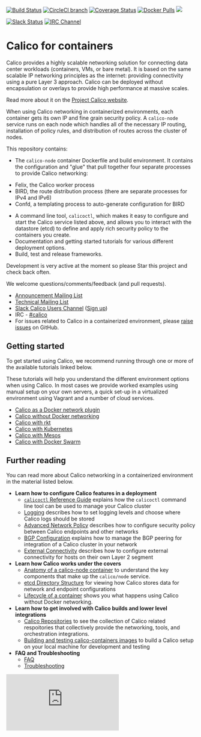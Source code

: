 <!--- master only -->
[![Build Status](https://semaphoreci.com/api/v1/projects/9d7d365d-19cb-4699-8c84-b76da25ae271/473490/shields_badge.svg)](https://semaphoreci.com/calico/calico-docker--5)
[![CircleCI branch](https://img.shields.io/circleci/project/projectcalico/calico-containers/master.svg?label=calicoctl)](https://circleci.com/gh/projectcalico/calico-containers/tree/master)
[![Coverage Status](https://coveralls.io/repos/projectcalico/calico-docker/badge.svg?branch=master&service=github)](https://coveralls.io/github/projectcalico/calico-docker?branch=master)
[![Docker Pulls](https://img.shields.io/docker/pulls/calico/node.svg)](https://hub.docker.com/r/calico/node/)
[![](https://badge.imagelayers.io/calico/node:latest.svg)](https://imagelayers.io/?images=calico/node:latest)

[![Slack Status](https://calicousers-slackin.herokuapp.com/badge.svg)](https://calicousers-slackin.herokuapp.com)
[![IRC Channel](https://img.shields.io/badge/irc-%23calico-blue.svg)](https://kiwiirc.com/client/irc.freenode.net/#calico)
<!--- end of master only -->

# Calico for containers
Calico provides a highly scalable networking solution for connecting data 
center workloads (containers, VMs, or bare metal).  It is based on the same 
scalable IP networking principles as the internet: providing connectivity using
a pure Layer 3 approach.  Calico can be deployed without encapsulation or 
overlays to provide high performance at massive scales.

Read more about it on the [Project Calico website](http://www.projectcalico.org).

When using Calico networking in containerized environments, each container
gets its own IP and fine grain security policy.  A `calico-node` service runs
on each node which handles all of the necessary IP routing, installation of 
policy rules, and distribution of routes across the cluster of nodes.

This repository contains:
-  The `calico-node` container Dockerfile and build environment.  It contains
  the configuration and "glue" that pull together four separate processes to
  provide Calico networking:
  * Felix, the Calico worker process
  * BIRD, the route distribution process
    (there are separate processes for IPv4 and IPv6)
  * Confd, a templating process to auto-generate configuration for BIRD
-  A command line tool, `calicoctl`, which makes it easy to configure 
   and start the Calico service listed above, and allows you to interact with 
   the datastore (etcd) to define and apply rich security policy to the 
   containers you create.
-  Documentation and getting started tutorials for various different deployment
   options.
-  Build, test and release frameworks.

Development is very active at the moment so please Star this project and check 
back often.

We welcome questions/comments/feedback (and pull requests).

* [Announcement Mailing List](http://lists.projectcalico.org/mailman/listinfo/calico-announce_lists.projectcalico.org)
* [Technical Mailing List](http://lists.projectcalico.org/mailman/listinfo/calico-tech_lists.projectcalico.org)
* [Slack Calico Users Channel](https://calicousers.slack.com) ([Sign up](https://calicousers-slackin.herokuapp.com))
* IRC - [#calico](https://kiwiirc.com/client/irc.freenode.net/#calico)
* For issues related to Calico in a containerized environment, please 
[raise issues](https://github.com/projectcalico/calico-containers/issues/new) on 
GitHub.

## Getting started

To get started using Calico, we recommend running through one or more of the 
available tutorials linked below.

These tutorials will help you understand the different environment options when 
using Calico.  In most cases we provide worked examples using manual setup on
your own servers, a quick set-up in a virtualized environment using Vagrant and
a number of cloud services.

- [Calico as a Docker network plugin](docs/calico-with-docker/docker-network-plugin/README.md)
- [Calico without Docker networking](docs/calico-with-docker/without-docker-networking/README.md)
- [Calico with rkt](docs/cni/rkt/README.md)
- [Calico with Kubernetes](docs/cni/kubernetes/README.md)
- [Calico with Mesos](https://github.com/projectcalico/calico-mesos-deployments)
- [Calico with Docker Swarm](docs/calico-with-docker/docker-network-plugin/CalicoSwarm.md)

## Further reading

You can read more about Calico networking in a containerized environment in
the material listed below.

  - **Learn how to configure Calico features in a deployment**
    - [`calicoctl` Reference Guide](docs/calicoctl.md) explains how the 
      `calicoctl` command line tool can be used to manage your Calico cluster
    - [Logging](docs/logging.md) describes how to set logging 
      levels and choose where Calico logs should be stored
    - [Advanced Network Policy](docs/AdvancedNetworkPolicy.md) describes how 
      to configure security policy between Calico endpoints and other networks
    - [BGP Configuration](docs/bgp.md) explains how to manage the BGP peering
      for integration of a Calico cluster in your network
    - [External Connectivity](docs/ExternalConnectivity.md) describes how to
      configure external connectivity for hosts on their own Layer 2 segment
  - **Learn how Calico works under the covers**
    - [Anatomy of a calico-node container](docs/Components.md) to understand
      the key components that make up the `calico/node` service. 
    - [etcd Directory Structure](docs/etcdStructure.md) for viewing how Calico 
      stores data for network and endpoint configurations
    - [Lifecycle of a container](docs/DockerContainerLifecycle.md) 
      shows you what happens using Calico without Docker networking.
  - **Learn how to get involved with Calico builds and lower level integrations**
    - [Calico Repositories](docs/RepoStructure.md) to see the
      collection of Calico related respoitories that collectively provide the
      networking, tools, and orchestration integrations.
    - [Building and testing calico-containers images](docs/Building.md) to build a Calico setup on your local 
      machine for development and testing 
  - **FAQ and Troubleshooting**
    - [FAQ](docs/FAQ.md)
    - [Troubleshooting](docs/Troubleshooting.md)

[![Analytics](https://calico-ga-beacon.appspot.com/UA-52125893-3/calico-containers/README.md?pixel)](https://github.com/igrigorik/ga-beacon)

